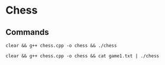 # Chess

## Commands

```
clear && g++ chess.cpp -o chess && ./chess
```

```
clear && g++ chess.cpp -o chess && cat game1.txt | ./chess
```